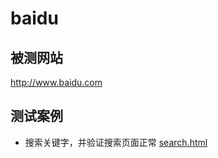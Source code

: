 # baidu

## 被测网站
http://www.baidu.com

## 测试案例
* 搜索关键字，并验证搜索页面正常 [search.html](https://github.com/wangding/seIDE/blob/master/baidu/search.html)
